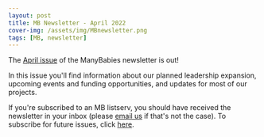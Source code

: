 ```yaml
---
layout: post
title: MB Newsletter - April 2022
cover-img: /assets/img/MBnewsletter.png
tags: [MB, newsletter]
---
```


The [April issue](https://mailchi.mp/16c230f5cd1c/mb-newsletter-apr2022) of the ManyBabies newsletter is out! 

In this issue you'll find information about our planned leadership expansion, upcoming events and funding opportunities, and updates for most of our projects.

If you're subscribed to an MB listserv, you should have received the newsletter in your inbox (please [email us](mailto:manybabiesconsortium@gmail.com) if that's not the case). To subscribe for future issues, click [here](https://t.co/7zxifYO7qN?amp=1).